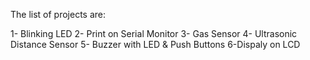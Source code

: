 The list of projects are:

1- Blinking LED 
2- Print on Serial Monitor
3- Gas Sensor
4- Ultrasonic Distance Sensor
5- Buzzer with LED & Push Buttons
6-Dispaly on LCD

